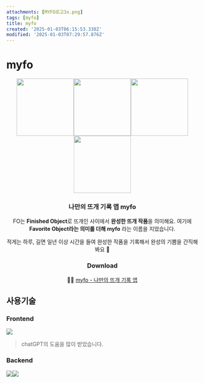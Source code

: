 ```yaml
---
attachments: [MYFO로고3x.png]
tags: [myfo]
title: myfo
created: '2025-01-03T06:15:53.338Z'
modified: '2025-01-03T07:29:57.876Z'
---
```


# myfo
<center>
<span>
<img src="https://lemonearthchoco.s3.ap-northeast-2.amazonaws.com/myfo/introduce/myfo+preview+-+1.png" width=150><img src="https://lemonearthchoco.s3.ap-northeast-2.amazonaws.com/myfo/introduce/myfo+preview+-+2.png" width=150><img src="https://lemonearthchoco.s3.ap-northeast-2.amazonaws.com/myfo/introduce/myfo+preview+-+3.png" width=150>
<img src="https://lemonearthchoco.s3.ap-northeast-2.amazonaws.com/myfo/introduce/myfo+preview+-+4.png" width=150></span>

### 나만의 뜨개 기록 앱 myfo

FO는 **Finished Object**로 뜨개인 사이에서 **완성한 뜨개 작품**을 의미해요.
여기에 **Favorite Object라는 의미를 더해 myfo** 라는 이름을 지었습니다.

<span color="color:grey">적게는 하루, 길면 일년 이상 시간을 들여 완성한 작품을 기록해서 완성의 기쁨을 간직해봐요 🧶</span>

### Download
👩‍💻 [myfo - 나만의 뜨개 기록 앱]()
</center>  


## 사용기술
### Frontend
<img src="https://img.shields.io/badge/Flutter-%2302569B.svg?style=for-the-badge&logo=Flutter&logoColor=white">

>  chatGPT의 도움을 많이 받았습니다.

### Backend
<img src="https://img.shields.io/badge/Amazon%20S3-FF9900?style=for-the-badge&logo=amazons3&logoColor=white"><img src="https://img.shields.io/badge/node.js-6DA55F?style=for-the-badge&logo=node.js&logoColor=white">
